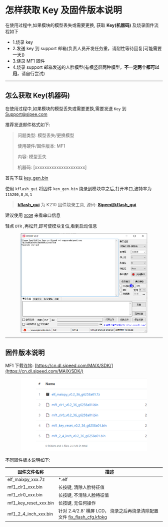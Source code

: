 # 怎样获取 Key 及固件版本说明

在使用过程中,如果模块的模型丢失或需要更换, 获取 **Key(机器码)** 及烧录固件流程如下

-  1.烧录 key
- 2.发送 key 到 support 邮箱(负责人员开发任务重，请耐性等待回复[可能需要一天])
- 3.烧录 MF1 固件
- 4.烧录 support 邮箱发送的人脸模型(有横竖屏两种模型，**不一定两个都可以用**，请自行尝试)

---

## 怎么获取 Key(机器码)

在使用过程中,如果模块的模型丢失或需要更换,需要发送 `Key` 到[Support@sipee.com](support@sipeed.com)

推荐发送邮件格式如下:

> 问题类型: 模型丢失/更换模型
>
> 使用硬件/固件版本: MF1
>
> 内容: 模型丢失
>
> 机器码: [xxxxxxxxxxxxxxxxxxxxx]


首先下载 [key_gen.bin](https://fdvad021asfd8q.oss-cn-hangzhou.aliyuncs.com/Sipeed_M1/firmware/key_gen_v1.2.bin)

使用 `kflash_gui` 将固件 `ken_gen.bin` 烧录到模块中之后,打开串口,波特率为`115200,8,N,1`

> **[kflash_gui](https://github.com/Sipeed/kflash_gui/releases)** 为 K210 固件烧录工具, 源码: [**Sipeed/kflash_gui**](https://github.com/Sipeed/kflash_gui)

建议使用 [`XCOM`](tools/XCOM_V2.2.exe) 来看串口信息

轻点 `DTR` ,再松开,即可使模块复位,看到启动信息

<center class="half">
<img src="assests/how_to_get_key.png" height = 50% width = 80% />
</center>

---

## 固件版本说明

MF1 下载连接: [https://cn.dl.sipeed.com/MAIX/SDK/](https://cn.dl.sipeed.com/MAIX/SDK/)

<center class="half">
<img src="assests/download_mf1_firmware.png" height = 50% width = 80% />
</center>


不同固件版本说明如下:

| 固件文件名称 | 描述 |
| --- | --- |
| elf_maixpy_xxx.7z | *.elf |
| mf1_clr1_xxx.bin | 长按键, 清除人脸特征值
| mf1_clr0_xxx.bin | 长按键, 不清除人脸特征值
| mf1_key_reset_xxx.bin | 长按键, 无任何操作 |
| mf1_2_4_inch_xxx.bin | 针对 2.4/2.8' 横屏 LCD， 烧录之后再烧录清除配置文件 [fix_flash_cfg.kfpkg](https://cn.dl.sipeed.com/MAIX/SDK/MF1_SDK_Prebuild/dev/fix_flash_cfg.kfpkg)
